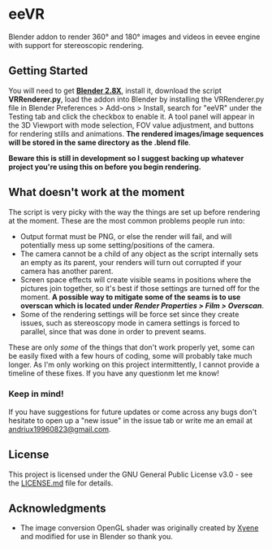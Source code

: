 # eeVR
Blender addon to render 360° and 180° images and videos in eevee engine with support for stereoscopic rendering.

## Getting Started

You will need to get [**Blender 2.8X**](https://www.blender.org), install it, download the script **VRRenderer.py**, load the addon into Blender by installing the VRRenderer.py file in Blender Preferences > Add-ons > Install, search for "eeVR" under the Testing tab and click the checkbox to enable it. A tool panel will appear in the 3D Viewport with mode selection, FOV value adjustment, and buttons for rendering stills and animations. **The rendered images/image sequences will be stored in the same directory as the .blend file**.

**Beware this is still in development so I suggest backing up whatever project you're using this on before you begin rendering.**

## What doesn't work at the moment

The script is very picky with the way the things are set up before rendering at the moment. These are the most common problems people run into:
- Output format must be PNG, or else the render will fail, and will potentially mess up some setting/positions of the camera.
- The camera cannot be a child of any object as the script internally sets an empty as its parent, your renders will turn out corrupted if your camera has another parent.
- Screen space effects will create visible seams in positions where the pictures join together, so it's best if those settings are turned off for the moment. **A possible way to mitigate some of the seams is to use overscan which is located under _Render Properties > Film > Overscan_**.
- Some of the rendering settings will be force set since they create issues, such as stereoscopy mode in camera settings is forced to parallel, since that was done in order to prevent seams.

These are only *some* of the things that don't work properly yet, some can be easily fixed with a few hours of coding, some will probably take much longer. As I'm only working on this project intermittently, I cannot provide a timeline of these fixes. If you have any questionm let me know!


### Keep in mind!

If you have suggestions for future updates or come across any bugs don't hesitate to open up a "new issue" in the issue tab or write me an email at [andriux19960823@gmail.com](mailto:andriux19960823@gmail.com).

## License

This project is licensed under the GNU General Public License v3.0 - see the [LICENSE.md](LICENSE.md) file for details.

## Acknowledgments

* The image conversion OpenGL shader was originally created by [Xyene](https://github.com/Xyene) and modified for use in Blender so thank you.
